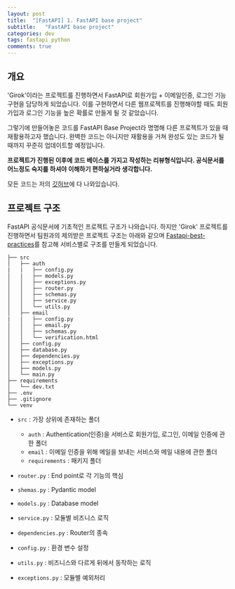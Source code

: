 ```yaml
---
layout: post
title:  "[FastAPI] 1. FastAPI base project"
subtitle:   "FastAPI base project"
categories: dev
tags: fastapi python
comments: true
---
```


## 개요

'Girok'이라는 프로젝트를 진행하면서 FastAPI로 회원가입 + 이메일인증, 로그인 기능 구현을 담당하게 되었습니다. 이를 구현하면서 다른 웹프로젝트를 진행해야할 때도 회원가입과 로그인 기능을 높은 확률로 만들게 될 것 같았습니다.

그렇기에 만들어놓은 코드를 FastAPI Base Project라 명명해 다른 프로젝트가 있을 때 재활용하고자 했습니다. 완벽한 코드는 아니지만 재활용을 거쳐 완성도 있는 코드가 될 때까지 꾸준히 업데이트할 예정입니다.

**프로젝트가 진행된 이후에 코드 베이스를 가지고 작성하는 리뷰형식입니다. 공식문서를 어느정도 숙지를 하셔야 이해하기 편하실거라 생각합니다.**

모든 코드는 저의 [깃허브](https://github.com/earthquakoo/FastAPI-Base-Project)에 다 나와있습니다.


## 프로젝트 구조

FastAPI 공식문서에 기초적인 프로젝트 구조가 나와습니다. 하지만 'Girok' 프로젝트를 진행하면서 팀원과의 제의받은 프로젝트 구조는 아래와 같으며 [Fastapi-best-practices](https://github.com/zhanymkanov/fastapi-best-practices)를 참고해 서비스별로 구조를 만들게 되었습니다.

```
├── src
│   ├── auth
|   |   ├── config.py
│   |   ├── models.py  
│   │   ├── exceptions.py
│   │   ├── router.py
│   │   ├── schemas.py
│   │   ├── service.py
│   │   └── utils.py
│   ├── email
|   |   ├── config.py
│   │   ├── email.py
│   │   ├── schemas.py
│   │   └── verification.html
│   ├── config.py
│   ├── database.py 
│   ├── dependencies.py
│   ├── exceptions.py
│   ├── models.py
│   └── main.py
├── requirements
│   └── dev.txt
├── .env
├── .gitignore
└── venv
```

 - `src` : 가장 상위에 존재하는 폴더
	- `auth` : Authentication(인증)을 서비스로 회원가입, 로그인, 이메일 인증에 관한 폴더
	- `email` : 이메일 인증을 위해 메일을 보내는 서비스와 메일 내용에 관한 폴더
	- `requirements` : 패키지 폴더

- `router.py` : End point로 각 기능의 핵심
- `shemas.py` : Pydantic model
- `models.py` : Database model
- `service.py` : 모듈별 비즈니스 로직
- `dependencies.py` : Router의 종속
- `config.py` : 환경 변수 설정
- `utils.py` : 비즈니스와 다르게 뒤에서 동작하는 로직
- `exceptions.py` : 모듈별 예외처리